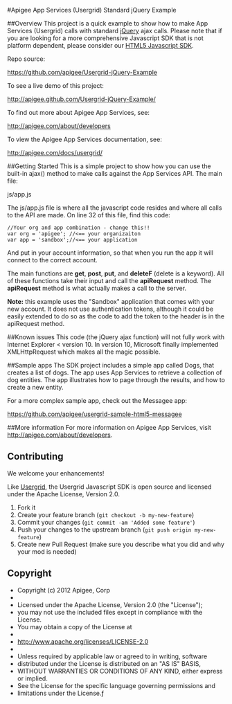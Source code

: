 #Apigee App Services (Usergrid) Standard jQuery Example

##Overview
This project is a quick example to show how to make App Services (Usergrid) calls with standard [jQuery](http://jquery.com/) ajax calls. Please note that if you are looking for a more comprehensive Javascript SDK that is not platform dependent, please consider our [HTML5 Javascript SDK](https://github.com/apigee/usergrid-javascript-sdk).  

Repo source:

<https://github.com/apigee/Usergrid-jQuery-Example>

To see a live demo of this project:

<http://apigee.github.com/Usergrid-jQuery-Example/>


To find out more about Apigee App Services, see:

<http://apigee.com/about/developers>

To view the Apigee App Services documentation, see:

<http://apigee.com/docs/usergrid/>

##Getting Started
This is a simple project to show how you can use the built-in ajax() method to make calls against the App Services API.  The main file:

js/app.js


The js/app.js file is where all the javascript code resides and where all calls to the API are made. On line 32 of this file, find this code:

	//Your org and app combination - change this!!
	var org = 'apigee'; //<== your organizaiton
	var app = 'sandbox';//<== your application

And put in your account information, so that when you run the app it will connect to the correct account.

The main functions are **get**, **post**, **put**, and **deleteF** (delete is a keyword).  All of these functions take their input and call the **apiRequest** method.  The **apiRequest** method is what actually makes a call to the server.

**Note:** this example uses the "Sandbox" application that comes with your new account.  It does not use authentication tokens, although it could be easily extended to do so as the code to add the token to the header is in the apiRequest method.  

##Known issues
This code (the jQuery ajax function) will not fully work with Internet Explorer < version 10.  In version 10, Microsoft finally implemented XMLHttpRequest which makes all the magic possible. 

##Sample apps
The SDK project includes a simple app called Dogs, that creates a list of dogs.  The app uses App Services to retrieve a collection of dog entities. The app illustrates how to page through the results, and how to create a new entity.

For a more complex sample app, check out the Messagee app:

<https://github.com/apigee/usergrid-sample-html5-messagee>

##More information
For more information on Apigee App Services, visit <http://apigee.com/about/developers>.


## Contributing
We welcome your enhancements!

Like [Usergrid](https://github.com/apigee/usergrid-stack), the Usergrid Javascript SDK is open source and licensed under the Apache License, Version 2.0.

1. Fork it
2. Create your feature branch (`git checkout -b my-new-feature`)
3. Commit your changes (`git commit -am 'Added some feature'`)
4. Push your changes to the upstream branch (`git push origin my-new-feature`)
5. Create new Pull Request (make sure you describe what you did and why your mod is needed)


## Copyright

 * Copyright (c) 2012 Apigee, Corp
 *
 * Licensed under the Apache License, Version 2.0 (the "License");
 * you may not use the included files except in compliance with the License.
 * You may obtain a copy of the License at
 *
 *   http://www.apache.org/licenses/LICENSE-2.0
 *
 * Unless required by applicable law or agreed to in writing, software
 * distributed under the License is distributed on an "AS IS" BASIS,
 * WITHOUT WARRANTIES OR CONDITIONS OF ANY KIND, either express or implied.
 * See the License for the specific language governing permissions and
 * limitations under the License.ƒ